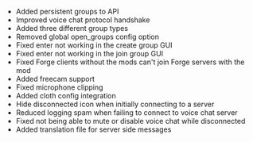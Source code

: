 - Added persistent groups to API
- Improved voice chat protocol handshake
- Added three different group types
- Removed global open_groups config option
- Fixed enter not working in the create group GUI
- Fixed enter not working in the join group GUI
- Fixed Forge clients without the mods can't join Forge servers with the mod
- Added freecam support
- Fixed microphone clipping
- Added cloth config integration
- Hide disconnected icon when initially connecting to a server
- Reduced logging spam when failing to connect to voice chat server
- Fixed not being able to mute or disable voice chat while disconnected
- Added translation file for server side messages
